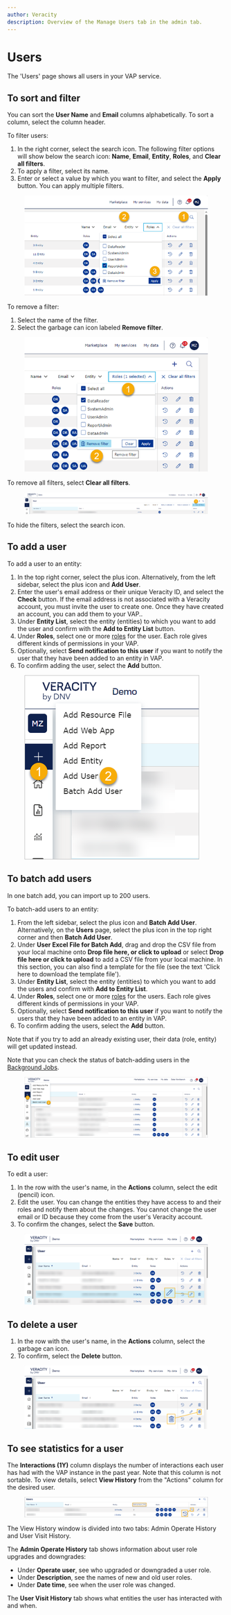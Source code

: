 ```yaml
---
author: Veracity
description: Overview of the Manage Users tab in the admin tab.
---
```


# Users

The 'Users' page shows all users in your VAP service.

## To sort and filter
You can sort the **User Name** and **Email** columns alphabetically. To sort a column, select the column header.

To filter users:
1. In the right corner, select the search icon. The following filter options will show below the search icon: **Name**, **Email**, **Entity**, **Roles**, and **Clear all filters**.
2. To apply a filter, select its name.
3. Enter or select a value by which you want to filter, and select the **Apply** button. You can apply multiple filters.
<figure>
	<img src="assets/users_filter.png"/>
</figure>

To remove a filter:
1. Select the name of the filter.
2. Select the garbage can icon labeled **Remove filter**.
<figure>
	<img src="assets/users_remove_filter.png"/>
</figure>

To remove all filters, select **Clear all filters**.
<figure>
	<img src="assets/users_clear_all_filters.png"/>
</figure>

To hide the filters, select the search icon.

## To add a user

To add a user to an entity:
1. In the top right corner, select the plus icon. Alternatively, from the left sidebar, select the plus icon and **Add User**.
2. Enter the user's email address or their unique Veracity ID, and select the **Check** button. If the email address is not associated with a Veracity account, you must invite the user to create one. Once they have created an account, you can add them to your VAP..
3. Under **Entity List**, select the entity (entities) to which you want to add the user and confirm with the **Add to Entity List** button.
4. Under **Roles**, select one or more [roles](../user-roles.md) for the user. Each role gives different kinds of permissions in your VAP.
5. Optionally, select **Send notification to this user** if you want to notify the user that they have been added to an entity in VAP.
6. To confirm adding the user, select the **Add** button.

<figure>
	<img src="assets/add_user.png"/>
</figure>

## To batch add users
In one batch add, you can import up to 200 users.

To batch-add users to an entity:
1. From the left sidebar, select the plus icon and **Batch Add User**. Alternatively, on the **Users** page, select the plus icon in the top right corner and then **Batch Add User**.
2. Under **User Excel File for Batch Add**, drag and drop the CSV file from your local machine onto **Drop file here, or click to upload** or select **Drop file here or click to upload** to add a CSV file from your local machine. In this section, you can also find a template for the file (see the text 'Click here to download the template file').
3. Under **Entity List**, select the entity (entities) to which you want to add the users and confirm with **Add to Entity List**.
4. Under **Roles**, select one or more [roles](../user-roles.md) for the users. Each role gives different kinds of permissions in your VAP.
5. Optionally, select **Send notification to this user** if you want to notify the users that they have been added to an entity in VAP.
6. To confirm adding the users, select the **Add** button.

Note that if you try to add an already existing user, their data (role, entity) will get updated instead.

Note that you can check the status of batch-adding users in the [Background Jobs](background-jobs.md).

<figure>
	<img src="assets/batch_add_user.png"/>
</figure>

## To edit user
To edit a user:
1. In the row with the user's name, in the **Actions** column, select the edit (pencil) icon.
2. Edit the user. You can change the entities they have access to and their roles and notify them about the changes. You cannot change the user email or ID because they come from the user's Veracity account.
3. To confirm the changes, select the **Save** button.

<figure>
	<img src="assets/edit_user.png"/>
</figure>

## To delete a user
1. In the row with the user's name, in the **Actions** column, select the garbage can icon.
2. To confirm, select the **Delete** button.

<figure>
	<img src="assets/delete_user.png"/>
</figure>

## To see statistics for a user

The **Interactions (1Y)** column displays the number of interactions each user has had with the VAP instance in the past year. Note that this column is not sortable.
To view details, select **View History** from the "Actions" column for the desired user.

<figure>
	<img src="assets/see_user.png"/>
</figure>

The View History window is divided into two tabs: Admin Operate History and User Visit History.

The **Admin Operate History** tab shows information about user role upgrades and downgrades:
* Under **Operate user**, see who upgraded or downgraded a user role.
* Under **Description**, see the names of new and old user roles.
* Under **Date time**, see when the user role was changed.

The **User Visit History** tab shows what entities the user has interacted with and when.
